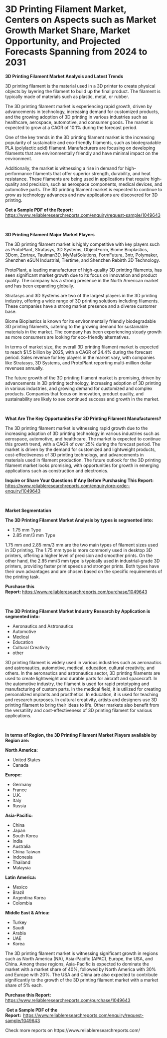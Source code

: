 <p><h1>3D Printing Filament Market, Centers on Aspects such as Market Growth Market Share, Market Opportunity, and Projected Forecasts Spanning from 2024 to 2031</h1></p><p><strong>3D Printing Filament Market Analysis and Latest Trends</strong></p>
<p><p>3D printing filament is the material used in a 3D printer to create physical objects by layering the filament to build up the final product. The filament is typically made of materials such as plastic, metal, or rubber.</p><p>The 3D printing filament market is experiencing rapid growth, driven by advancements in technology, increasing demand for customized products, and the growing adoption of 3D printing in various industries such as healthcare, aerospace, automotive, and consumer goods. The market is expected to grow at a CAGR of 10.1% during the forecast period.</p><p>One of the key trends in the 3D printing filament market is the increasing popularity of sustainable and eco-friendly filaments, such as biodegradable PLA (polylactic acid) filament. Manufacturers are focusing on developing filaments that are environmentally friendly and have minimal impact on the environment.</p><p>Additionally, the market is witnessing a rise in demand for high-performance filaments that offer superior strength, durability, and heat resistance. These filaments are being used in applications that require high-quality and precision, such as aerospace components, medical devices, and automotive parts. The 3D printing filament market is expected to continue to grow as technology advances and new applications are discovered for 3D printing.</p></p>
<p><strong>Get a Sample PDF of the Report:&nbsp;</strong> <a href="https://www.reliableresearchreports.com/enquiry/request-sample/1049643">https://www.reliableresearchreports.com/enquiry/request-sample/1049643</a></p>
<p>&nbsp;</p>
<p><strong>3D Printing Filament Major Market Players</strong></p>
<p><p>The 3D printing filament market is highly competitive with key players such as ProtoPlant, Stratasys, 3D Systems, ObjectForm, Biome Bioplastics, 3Dom, Zortrax, Taulman3D, MyMatSolutions, FormFutura, 3ntr, Polymaker, Shenzhen eSUN Industrial, Tiertime, and Shenzhen Rebirth 3D Technology. </p><p>ProtoPlant, a leading manufacturer of high-quality 3D printing filaments, has seen significant market growth due to its focus on innovation and product quality. The company has a strong presence in the North American market and has been expanding globally. </p><p>Stratasys and 3D Systems are two of the largest players in the 3D printing industry, offering a wide range of 3D printing solutions including filaments. These companies have a strong market presence and a diverse customer base.</p><p>Biome Bioplastics is known for its environmentally friendly biodegradable 3D printing filaments, catering to the growing demand for sustainable materials in the market. The company has been experiencing steady growth as more consumers are looking for eco-friendly alternatives.</p><p>In terms of market size, the overall 3D printing filament market is expected to reach $1.5 billion by 2025, with a CAGR of 24.4% during the forecast period. Sales revenue for key players in the market vary, with companies like Stratasys, 3D Systems, and ProtoPlant reporting multi-million dollar revenues annually.</p><p>The future growth of the 3D printing filament market is promising, driven by advancements in 3D printing technology, increasing adoption of 3D printing in various industries, and growing demand for customized and complex products. Companies that focus on innovation, product quality, and sustainability are likely to see continued success and growth in the market.</p></p>
<p>&nbsp;</p>
<p><strong>What Are The Key Opportunities For 3D Printing Filament Manufacturers?</strong></p>
<p><p>The 3D printing filament market is witnessing rapid growth due to the increasing adoption of 3D printing technology in various industries such as aerospace, automotive, and healthcare. The market is expected to continue this growth trend, with a CAGR of over 25% during the forecast period. The market is driven by the demand for customized and lightweight products, cost-effectiveness of 3D printing technology, and advancements in materials used in filament production. The future outlook for the 3D printing filament market looks promising, with opportunities for growth in emerging applications such as construction and electronics.</p></p>
<p><strong>Inquire or Share Your Questions If Any Before Purchasing This Report:</strong> <a href="https://www.reliableresearchreports.com/enquiry/pre-order-enquiry/1049643">https://www.reliableresearchreports.com/enquiry/pre-order-enquiry/1049643</a></p>
<p>&nbsp;</p>
<p><strong>Market Segmentation</strong></p>
<p><strong>The 3D Printing Filament Market Analysis by types is segmented into:</strong></p>
<p><ul><li>1.75 mm Type</li><li>2.85 mm/3 mm Type</li></ul></p>
<p><p>1.75 mm and 2.85 mm/3 mm are the two main types of filament sizes used in 3D printing. The 1.75 mm type is more commonly used in desktop 3D printers, offering a higher level of precision and smoother prints. On the other hand, the 2.85 mm/3 mm type is typically used in industrial-grade 3D printers, providing faster print speeds and stronger prints. Both types have their own advantages and are chosen based on the specific requirements of the printing task.</p></p>
<p><strong>Purchase this Report:&nbsp;</strong><a href="https://www.reliableresearchreports.com/purchase/1049643">https://www.reliableresearchreports.com/purchase/1049643</a></p>
<p>&nbsp;</p>
<p><strong>The 3D Printing Filament Market Industry Research by Application is segmented into:</strong></p>
<p><ul><li>Aeronautics and Astronautics</li><li>Automotive</li><li>Medical</li><li>Education</li><li>Cultural Creativity</li><li>other</li></ul></p>
<p><p>3D printing filament is widely used in various industries such as aeronautics and astronautics, automotive, medical, education, cultural creativity, and others. In the aeronautics and astronautics sector, 3D printing filaments are used to create lightweight and durable parts for aircraft and spacecraft. In the automotive industry, the filament is used for rapid prototyping and manufacturing of custom parts. In the medical field, it is utilized for creating personalized implants and prosthetics. In education, it is used for teaching and research purposes. In cultural creativity, artists and designers use 3D printing filament to bring their ideas to life. Other markets also benefit from the versatility and cost-effectiveness of 3D printing filament for various applications.</p></p>
<p>&nbsp;</p>
<p><strong>In terms of Region, the 3D Printing Filament Market Players available by Region are:</strong></p>
<p>
    <p> <strong> North America: </strong>
        <ul>
            <li>United States</li>
            <li>Canada</li>
        </ul>
        </p> 
    <p> <strong> Europe: </strong>
        <ul>
            <li>Germany</li>
            <li>France</li>
            <li>U.K.</li>
            <li>Italy</li>
            <li>Russia</li>
        </ul>
        </p> 
    <p> <strong> Asia-Pacific: </strong>
        <ul>
            <li>China</li>
            <li>Japan</li>
            <li>South Korea</li>
            <li>India</li>
            <li>Australia</li>
            <li>China Taiwan</li>
            <li>Indonesia</li>
            <li>Thailand</li>
            <li>Malaysia</li>
        </ul>
        </p> 
    <p> <strong> Latin America: </strong>
        <ul>
            <li>Mexico</li>
            <li>Brazil</li>
            <li>Argentina Korea</li>
            <li>Colombia</li>
        </ul>
        </p> 
    <p> <strong> Middle East & Africa: </strong>
        <ul>
            <li>Turkey</li>
            <li>Saudi</li>
            <li>Arabia</li>
            <li>UAE</li>
            <li>Korea</li>
        </ul>
    </p>
    </p>
<p><p>The 3D printing filament market is witnessing significant growth in regions such as North America (NA), Asia-Pacific (APAC), Europe, the USA, and China. Among these regions, Asia-Pacific is expected to dominate the market with a market share of 40%, followed by North America with 30% and Europe with 20%. The USA and China are also expected to contribute significantly to the growth of the 3D printing filament market with a market share of 5% each.</p></p>
<p><strong>Purchase this Report: </strong><a href="https://www.reliableresearchreports.com/purchase/1049643">https://www.reliableresearchreports.com/purchase/1049643</a></p>
<p>&nbsp;<strong>Get a Sample PDF of the Report:&nbsp;&nbsp;</strong><a href="https://www.reliableresearchreports.com/enquiry/request-sample/1049643">https://www.reliableresearchreports.com/enquiry/request-sample/1049643</a></p>
<p><strong></strong></p>
<p>Check more reports on https://www.reliableresearchreports.com/</p>